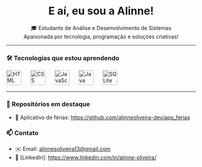<h1 align="center">E aí, eu sou a Alinne! </h1>

<p align="center">
  🎓 Estudante de Análise e Desenvolvimento de Sistemas <br>
   Apaixonada por tecnologia, programação e soluções criativas! <br>
  
</p>

---

### 🛠️ Tecnologias que estou aprendendo

<p align="left">
  <img src="https://cdn.jsdelivr.net/gh/devicons/devicon/icons/html5/html5-original.svg" 
       alt="HTML" width="40" height="40" style="margin-right: 20px;"/>
  <img src="https://cdn.jsdelivr.net/gh/devicons/devicon/icons/css3/css3-original.svg" 
       alt="CSS" width="40" height="40" style="margin-right: 20px;"/>
  <img src="https://cdn.jsdelivr.net/gh/devicons/devicon/icons/javascript/javascript-original.svg" 
       alt="JavaScript" width="40" height="40" style="margin-right: 20px;"/>
  <img src="https://cdn.jsdelivr.net/gh/devicons/devicon/icons/java/java-original.svg" 
       alt="Java" width="40" height="40" style="margin-right: 20px;"/>
  <img src="https://cdn.jsdelivr.net/gh/devicons/devicon/icons/sqlite/sqlite-original.svg" 
       alt="SQLite" width="40" height="40" style="margin-right: 20px;"/>
</p>

---

### 📌 Repositórios em destaque

- 🔗 Aplicativo de férias: https://github.com/alinneoliveira-dev/app_ferias

### 📫 Contato

- ✉️ Email: alinnesoliveira13@gmail.com
- 💼 [LinkedIn]: https://www.linkedin.com/in/alinne-oliveira/

